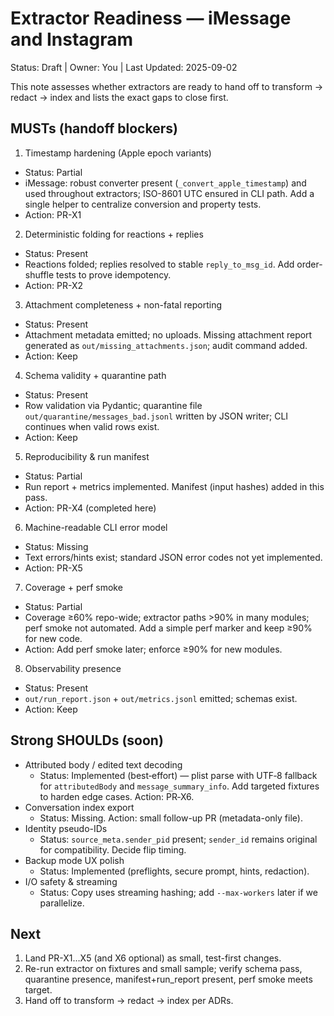 # Extractor Readiness — iMessage and Instagram

Status: Draft | Owner: You | Last Updated: 2025-09-02

This note assesses whether extractors are ready to hand off to transform → redact → index and lists the exact gaps to close first.

## MUSTs (handoff blockers)

1) Timestamp hardening (Apple epoch variants)
- Status: Partial
- iMessage: robust converter present (`_convert_apple_timestamp`) and used throughout extractors; ISO-8601 UTC ensured in CLI path. Add a single helper to centralize conversion and property tests.
- Action: PR-X1

2) Deterministic folding for reactions + replies
- Status: Present
- Reactions folded; replies resolved to stable `reply_to_msg_id`. Add order-shuffle tests to prove idempotency.
- Action: PR-X2

3) Attachment completeness + non-fatal reporting
- Status: Present
- Attachment metadata emitted; no uploads. Missing attachment report generated as `out/missing_attachments.json`; audit command added.
- Action: Keep

4) Schema validity + quarantine path
- Status: Present
- Row validation via Pydantic; quarantine file `out/quarantine/messages_bad.jsonl` written by JSON writer; CLI continues when valid rows exist.
- Action: Keep

5) Reproducibility & run manifest
- Status: Partial
- Run report + metrics implemented. Manifest (input hashes) added in this pass.
- Action: PR-X4 (completed here)

6) Machine-readable CLI error model
- Status: Missing
- Text errors/hints exist; standard JSON error codes not yet implemented.
- Action: PR-X5

7) Coverage + perf smoke
- Status: Partial
- Coverage ≥60% repo-wide; extractor paths >90% in many modules; perf smoke not automated. Add a simple perf marker and keep ≥90% for new code.
- Action: Add perf smoke later; enforce ≥90% for new modules.

8) Observability presence
- Status: Present
- `out/run_report.json` + `out/metrics.jsonl` emitted; schemas exist.
- Action: Keep

## Strong SHOULDs (soon)

- Attributed body / edited text decoding
  - Status: Implemented (best‑effort) — plist parse with UTF‑8 fallback for `attributedBody` and `message_summary_info`. Add targeted fixtures to harden edge cases. Action: PR‑X6.
- Conversation index export
  - Status: Missing. Action: small follow-up PR (metadata-only file).
- Identity pseudo-IDs
  - Status: `source_meta.sender_pid` present; `sender_id` remains original for compatibility. Decide flip timing.
- Backup mode UX polish
  - Status: Implemented (preflights, secure prompt, hints, redaction).
- I/O safety & streaming
  - Status: Copy uses streaming hashing; add `--max-workers` later if we parallelize.

## Next

1. Land PR-X1…X5 (and X6 optional) as small, test-first changes.
2. Re-run extractor on fixtures and small sample; verify schema pass, quarantine presence, manifest+run_report present, perf smoke meets target.
3. Hand off to transform → redact → index per ADRs.
